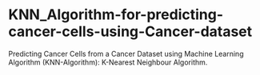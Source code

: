 # KNN_Algorithm-for-predicting-cancer-cells-using-Cancer-dataset
Predicting Cancer Cells from a Cancer Dataset using Machine Learning Algorithm (KNN-Algorithm): K-Nearest Neighbour Algorithm.
